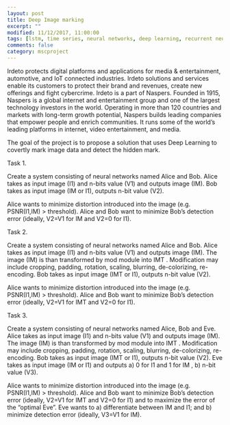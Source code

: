 ```yaml
---
layout: post
title: Deep Image marking 
excerpt: ""
modified: 11/12/2017, 11:00:00
tags: [lstm, time series, neural networks, deep learning, recurrent neural networks, pedestrian tracking, trajectory modelling]
comments: false
category: mscproject
---
```


Irdeto protects digital platforms and applications for media & entertainment, automotive, and IoT connected industries. Irdeto solutions and services enable its customers to protect their brand and revenues, create new offerings and fight cybercrime. Irdeto is a part of Naspers. Founded in 1915, Naspers is a global internet and entertainment group and one of the largest technology investors in the world. Operating in more than 120 countries and markets with long-term growth potential, Naspers builds leading companies that empower people and enrich communities. It runs some of the world’s leading platforms in internet, video entertainment, and media.

The goal of the project is to propose a solution that uses Deep Learning to covertly mark image data and detect the hidden mark.

Task 1.

Create a system consisting of neural networks named Alice and Bob. Alice takes as input image (I1) and n-bits value (V1) and outputs image (IM). Bob takes as input image (IM or I1), outputs n-bit value (V2). 

Alice wants to minimize distortion introduced into the image (e.g. PSNR(I1,IM) > threshold). Alice and Bob want to minimize Bob’s detection error (ideally, V2=V1 for IM and V2=0 for I1).


Task 2.

Create a system consisting of neural networks named Alice and Bob. Alice takes as input image (I1) and n-bits value (V1) and outputs image (IM). The image (IM) is than transformed by mod module into IMT . Modification may include cropping, padding, rotation, scaling, blurring, de-colorizing, re-encoding. Bob takes as input image (IMT or I1), outputs n-bit value (V2). 

Alice wants to minimize distortion introduced into the image (e.g. PSNR(I1,IM) > threshold). Alice and Bob want to minimize Bob’s detection error (ideally, V2=V1 for IMT and V2=0 for I1).


Task 3.

Create a system consisting of neural networks named Alice, Bob and Eve. Alice takes as input image (I1) and n-bits value (V1) and outputs image (IM). The image (IM) is than transformed by mod module into IMT . Modification may include cropping, padding, rotation, scaling, blurring, de-colorizing, re-encoding. Bob takes as input image (IMT or I1), outputs n-bit value (V2). Eve takes as input image (IM or I1) and outputs a) 0 for I1 and 1 for IM , b) n-bit value (V3). 

Alice wants to minimize distortion introduced into the image (e.g. PSNR(I1,IM) > threshold). Alice and Bob want to minimize Bob’s detection error (ideally, V2=V1 for IMT and V2=0 for I1) and to maximize the error of the “optimal Eve”. Eve wants to a) differentiate between IM and I1; and b) minimize detection error (ideally, V3=V1 for IM).

